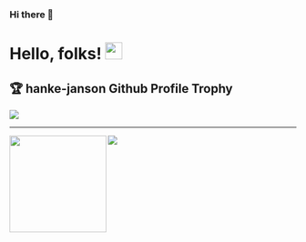 ### Hi there 👋
# Hello, folks! <img src="https://raw.githubusercontent.com/MartinHeinz/MartinHeinz/master/wave.gif" width="30px">
<!--
**hanke-janson/hanke-janson** is a ✨ _special_ ✨ repository because its `README.md` (this file) appears on your GitHub profile.

Here are some ideas to get you started:

- 🔭 I’m currently working on ...
- 🌱 I’m currently learning ...
- 👯 I’m looking to collaborate on ...
- 🤔 I’m looking for help with ...
- 💬 Ask me about ...
- 📫 How to reach me: ...
- 😄 Pronouns: ...
- ⚡ Fun fact: ...
-->
<h2>🏆 hanke-janson Github Profile Trophy</h2>
<img src="https://github-profile-trophy.vercel.app/?username=hanke-janson&column=8"/>

---

<div>
  <img height="170" align="left" src="https://github-readme-stats.vercel.app/api?username=hanke-janson&count_private=true&include_all_commits=true" />
  <img src="https://github-readme-stats.vercel.app/api/top-langs/?username=hanke-janson&layout=compact" />
</div>
